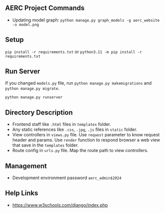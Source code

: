 ## AERC Project Commands

- Updating model graph: `python manage.py graph_models -g aerc_website -o model.png`

## Setup

`pip install -r requirements.txt`
or
`python3.11 -m pip install -r requirements.txt`

## Run Server

If you changed `models.py` file, run `python manage.py makemigrations` and `python manage.py migrate`.

`python manage.py runserver`

## Directory Description

- Frontend staff like `.html` files in `templates` folder.
- Any static references like `.css`, `.jpg`, `.js` files in `static` folder.
- View controllers in `views.py` file. Use `request` parameter to know request header and params. Use `render` function to respond browser a web view that save in the `templates` folder.
- Route config in `urls.py` file. Map the route path to view controllers.

## Management

- Development environment password `aerc_admin$2024`

## Help Links

- https://www.w3schools.com/django/index.php
